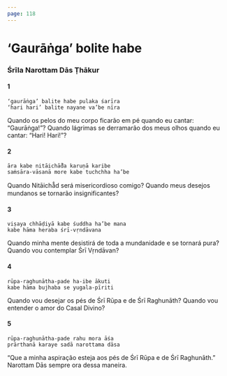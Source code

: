 ```yaml
---
page: 118
---
```


# ‘Gaurāṅga’ bolite habe

### Śrīla Narottam Dās Ṭhākur

#### 1

    ‘gaurāṅga’ balite habe pulaka śarīra
    ‘hari hari’ balite nayane va’be nīra

Quando os pelos do meu corpo ficarão em pé quando eu cantar: “Gaurāṅga!”? Quando lágrimas se derramarão dos meus olhos quando eu cantar: “Hari! Hari!”?

#### 2

    āra kabe nitāichā̐da karuṇā karibe
    saṁsāra-vāsanā more kabe tuchchha ha’be

Quando Nitāichā̐d será misericordioso comigo? Quando meus desejos mundanos se tornarão insignificantes?

#### 3

    viṣaya chhāḍiyā kabe śuddha ha’be mana
    kabe hāma heraba śrī-vṛndāvana

Quando minha mente desistirá de toda a mundanidade e se tornará pura? Quando vou contemplar Śrī Vṛndāvan?

#### 4

    rūpa-raghunātha-pade ha-ibe ākuti
    kabe hāma bujhaba se yugala-pīriti

Quando vou desejar os pés de Śrī Rūpa e de Śrī Raghunāth? Quando vou entender o amor do Casal Divino?

#### 5

    rūpa-raghunātha-pade rahu mora āśa
    prārthanā karaye sadā narottama dāsa

“Que a minha aspiração esteja aos pés de Śrī Rūpa e de Śrī Raghunāth.” Narottam Dās sempre ora dessa maneira.

